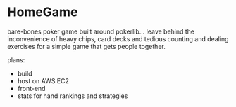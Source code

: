 # HomeGame
bare-bones poker game built around pokerlib... leave behind the inconvenience of heavy chips, card decks and tedious counting and dealing exercises for a simple game that gets people together.

plans:
- build
- host on AWS EC2
- front-end
- stats for hand rankings and strategies
